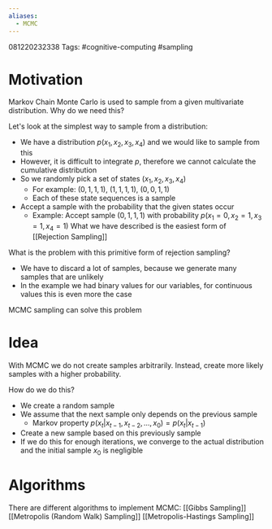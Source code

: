 ```yaml
---
aliases:
  - MCMC
---
```

081220232338
Tags: #cognitive-computing #sampling 
# Motivation
Markov Chain Monte Carlo is used to sample from a given multivariate distribution.
Why do we need this?

Let's look at the simplest way to sample from a distribution:
- We have a distribution $p(x_1, x_2, x_3, x_4)$ and we would like to sample from this
- However, it is difficult to integrate $p$, therefore we cannot calculate the cumulative distribution
- So we randomly pick a set of states $(x_1, x_2, x_3, x_4)$
	- For example: $(0, 1, 1, 1)$, $(1, 1, 1, 1)$, $(0, 0, 1, 1)$
	- Each of these state sequences is a sample
- Accept a sample with the probability that the given states occur
	- Example: Accept sample $(0, 1, 1, 1)$ with probability $p(x_1=0, x_2=1, x_3=1, x_4=1)$
What we have described is the easiest form of [[Rejection Sampling]]

What is the problem with this primitive form of rejection sampling?
- We have to discard a lot of samples, because we generate many samples that are unlikely
- In the example we had binary values for our variables, for continuous values this is even more the case

MCMC sampling can solve this problem
# Idea
With MCMC we do not create samples arbitrarily. Instead, create more likely samples with a higher probability.

How do we do this?
- We create a random sample
- We assume that the next sample only depends on the previous sample
	- Markov property $p(x_t|x_{t-1}, x_{t-2},... ,x_0) = p(x_t|x_{t-1})$
- Create a new sample based on this previously sample
- If we do this for enough iterations, we converge to the actual distribution and the initial sample $x_0$ is negligible
# Algorithms
There are different algorithms to implement MCMC:
[[Gibbs Sampling]]
[[Metropolis (Random Walk) Sampling]]
[[Metropolis-Hastings Sampling]]